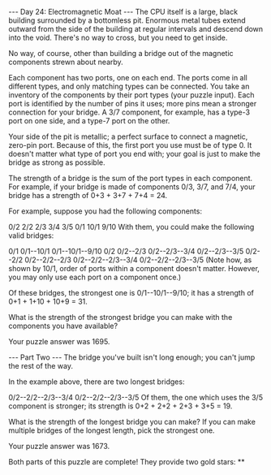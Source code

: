 --- Day 24: Electromagnetic Moat ---
The CPU itself is a large, black building surrounded by a bottomless pit. Enormous metal tubes extend outward from the side of the building at regular intervals and descend down into the void. There's no way to cross, but you need to get inside.

No way, of course, other than building a bridge out of the magnetic components strewn about nearby.

Each component has two ports, one on each end. The ports come in all different types, and only matching types can be connected. You take an inventory of the components by their port types (your puzzle input). Each port is identified by the number of pins it uses; more pins mean a stronger connection for your bridge. A 3/7 component, for example, has a type-3 port on one side, and a type-7 port on the other.

Your side of the pit is metallic; a perfect surface to connect a magnetic, zero-pin port. Because of this, the first port you use must be of type 0. It doesn't matter what type of port you end with; your goal is just to make the bridge as strong as possible.

The strength of a bridge is the sum of the port types in each component. For example, if your bridge is made of components 0/3, 3/7, and 7/4, your bridge has a strength of 0+3 + 3+7 + 7+4 = 24.

For example, suppose you had the following components:

0/2
2/2
2/3
3/4
3/5
0/1
10/1
9/10
With them, you could make the following valid bridges:

0/1
0/1--10/1
0/1--10/1--9/10
0/2
0/2--2/3
0/2--2/3--3/4
0/2--2/3--3/5
0/2--2/2
0/2--2/2--2/3
0/2--2/2--2/3--3/4
0/2--2/2--2/3--3/5
(Note how, as shown by 10/1, order of ports within a component doesn't matter. However, you may only use each port on a component once.)

Of these bridges, the strongest one is 0/1--10/1--9/10; it has a strength of 0+1 + 1+10 + 10+9 = 31.

What is the strength of the strongest bridge you can make with the components you have available?

Your puzzle answer was 1695.

--- Part Two ---
The bridge you've built isn't long enough; you can't jump the rest of the way.

In the example above, there are two longest bridges:

0/2--2/2--2/3--3/4
0/2--2/2--2/3--3/5
Of them, the one which uses the 3/5 component is stronger; its strength is 0+2 + 2+2 + 2+3 + 3+5 = 19.

What is the strength of the longest bridge you can make? If you can make multiple bridges of the longest length, pick the strongest one.

Your puzzle answer was 1673.

Both parts of this puzzle are complete! They provide two gold stars: **